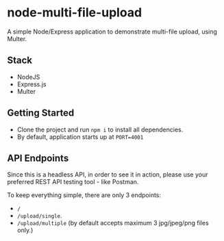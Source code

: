 # node-multi-file-upload

A simple Node/Express application to demonstrate multi-file upload, using Multer.

## Stack

-   NodeJS
-   Express.js
-   Multer

## Getting Started

-   Clone the project and run `npm i` to install all dependencies.
-   By default, application starts up at `PORT=4001`

## API Endpoints

Since this is a headless API, in order to see it in action, please use your preferred REST API testing tool - like Postman.

To keep everything simple, there are only 3 endpoints:

-   `/`
-   `/upload/single`.
-   `/upload/multiple` (by default accepts maximum 3 jpg/jpeg/png files only.)

